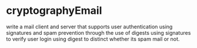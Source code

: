 # cryptographyEmail
write a mail client and server that supports user authentication using signatures and spam prevention through the use of digests
using signatures to verify user login
using digest to distinct whether its spam mail or not.
